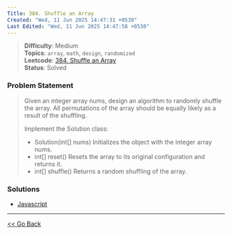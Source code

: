 ```yaml
---
Title: 384. Shuffle an Array
Created: "Wed, 11 Jun 2025 14:47:31 +0530"
Last Edited: "Wed, 11 Jun 2025 14:47:58 +0530"
---
```


> **Difficulty**: Medium  
> **Topics**: `array`, `math`, `design`, `randomized`  
> **Leetcode**: [384. Shuffle an Array][leetcode-384]  
> **Status**: Solved

### Problem Statement

> Given an integer array nums, design an algorithm to randomly shuffle the
> array. All permutations of the array should be equally likely as a result of the
> shuffling.
>
> Implement the Solution class:
>
> - Solution(int[] nums) Initializes the object with the integer array nums.
> - int[] reset() Resets the array to its original configuration and returns it.
> - int[] shuffle() Returns a random shuffling of the array.

### Solutions

- [Javascript](./js/solution.js)

---

[<< Go Back](../../index.md)

[leetcode-384]: https://leetcode.com/problems/shuffle-an-array/
